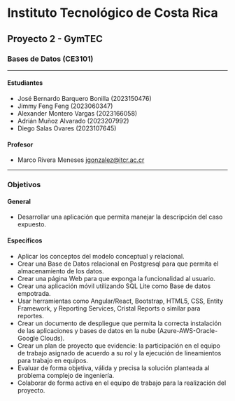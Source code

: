 # Instituto Tecnológico de Costa Rica

## Proyecto 2 - GymTEC

### Bases de Datos (CE3101)

---

#### Estudiantes

- José Bernardo Barquero Bonilla (2023150476)
- Jimmy Feng Feng (2023060347)
- Alexander Montero Vargas (2023166058)
- Adrián Muñoz Alvarado (2023207992)
- Diego Salas Ovares (2023107645)

#### Profesor

- Marco Rivera Meneses <jgonzalez@itcr.ac.cr>

---

### Objetivos

#### General

- Desarrollar una aplicación que permita manejar la descripción del caso expuesto.

#### Específicos

- Aplicar los conceptos del modelo conceptual y relacional.
- Crear una Base de Datos relacional en Postgresql para que permita el almacenamiento de los datos.
- Crear una página Web para que exponga la funcionalidad al usuario.
- Crear una aplicación móvil utilizando SQL Lite como Base de datos empotrada.
- Usar herramientas como Angular/React, Bootstrap, HTML5, CSS, Entity Framework, y Reporting
Services, Cristal Reports o similar para reportes.
- Crear un documento de despliegue que permita la correcta instalación de las aplicaciones y bases
de datos en la nube (Azure-AWS-Oracle-Google Clouds).
- Crear un plan de proyecto que evidencie: la participación en el equipo de trabajo asignado de
acuerdo a su rol y la ejecución de lineamientos para trabajo en equipos.
- Evaluar de forma objetiva, válida y precisa la solución planteada al problema complejo de
ingeniería.
- Colaborar de forma activa en el equipo de trabajo para la realización del proyecto.
